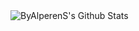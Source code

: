 <img align="left" alt="ByAlperenS's Github Stats" src="https://github-readme-stats.vercel.app/api?username=ByAlperenS&show_icons=true&theme=radical&count_private=true" />
